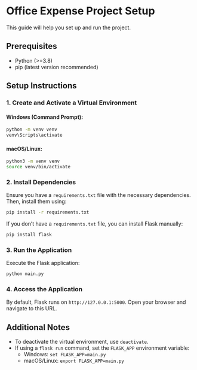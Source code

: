# Office Expense Project Setup

This guide will help you set up and run the project.

## Prerequisites

- Python (>=3.8)
- pip (latest version recommended)

## Setup Instructions

### 1. Create and Activate a Virtual Environment

#### Windows (Command Prompt):
```sh
python -m venv venv
venv\Scripts\activate
```

#### macOS/Linux:
```sh
python3 -m venv venv
source venv/bin/activate
```

### 2. Install Dependencies
Ensure you have a `requirements.txt` file with the necessary dependencies. Then, install them using:

```sh
pip install -r requirements.txt
```

If you don’t have a `requirements.txt` file, you can install Flask manually:

```sh
pip install flask
```

### 3. Run the Application
Execute the Flask application:

```sh
python main.py
```

### 4. Access the Application
By default, Flask runs on `http://127.0.0.1:5000`. Open your browser and navigate to this URL.

## Additional Notes
- To deactivate the virtual environment, use `deactivate`.
- If using a `flask run` command, set the `FLASK_APP` environment variable:
  - Windows: `set FLASK_APP=main.py`
  - macOS/Linux: `export FLASK_APP=main.py`



